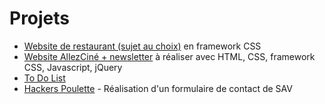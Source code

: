 # Projets

- [Website de restaurant (sujet au choix)](./Restaurant_Bootstrap) en framework CSS
- [Website AllezCiné + newsletter](./AllezCine) à réaliser avec HTML, CSS, framework CSS, Javascript, jQuery
- [To Do List](./Todolist)
- [Hackers Poulette](./HackersPoulette) - Réalisation d'un formulaire de contact de SAV